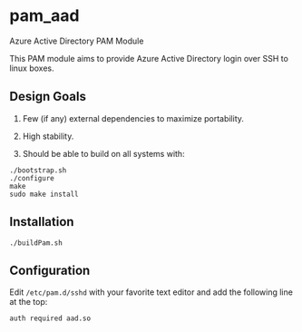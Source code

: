 # pam_aad
Azure Active Directory PAM Module

This PAM module aims to provide Azure Active Directory login over SSH to linux boxes.

## Design Goals

1. Few (if any) external dependencies to maximize portability.

2. High stability.

3. Should be able to build on all systems with:

```
./bootstrap.sh
./configure
make
sudo make install
```

## Installation

```
./buildPam.sh
```

## Configuration
Edit ```/etc/pam.d/sshd``` with your favorite text editor and add the following line at the top:

```auth required aad.so``` 







